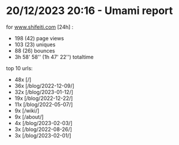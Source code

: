 # 20/12/2023 20:16 - Umami report
for www.shifeiti.com [24h] :

 - 198 (42) page views
 - 103 (23) uniques
 - 88 (26) bounces
 - 3h 58' 58'' (1h 47' 22'') totaltime


top 10 urls:
 - 48x [/]
 - 36x [/blog/2022-12-09/]
 - 32x [/blog/2023-01-12/]
 - 19x [/blog/2022-12-22/]
 - 11x [/blog/2022-05-07/]
 - 9x [/wiki/]
 - 9x [/about/]
 - 4x [/blog/2023-02-03/]
 - 3x [/blog/2022-08-26/]
 - 3x [/blog/2023-02-01/]


